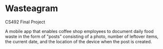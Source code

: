 # Wasteagram

CS492 Final Project

A mobile app that enables coffee shop employees to document daily food waste in the form of "posts" consisting of a photo, number of leftover items, the current date, and the location of the device when the post is created.
